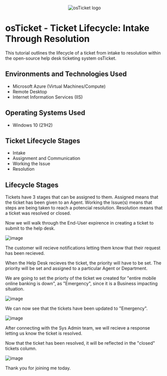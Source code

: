 <p align="center">
<img src="https://i.imgur.com/Clzj7Xs.png" alt="osTicket logo"/>
</p>

<h1>osTicket - Ticket Lifecycle: Intake Through Resolution</h1>
This tutorial outlines the lifecycle of a ticket from intake to resolution within the open-source help desk ticketing system osTicket.<br />

<h2>Environments and Technologies Used</h2>

- Microsoft Azure (Virtual Machines/Compute)
- Remote Desktop
- Internet Information Services (IIS)

<h2>Operating Systems Used </h2>

- Windows 10</b> (21H2)

<h2>Ticket Lifecycle Stages</h2>

- Intake
- Assignment and Communication
- Working the Issue
- Resolution

<h2>Lifecycle Stages</h2>

Tickets have 3 stages that can be assigned to them. Assigned means that the ticket has been given to an Agent. Working the Issue(s) means that steps are being taken to reach a potencial resolution. Resolution means that a ticket was resolved or closed.

Now we will walk through the End-User expirence in creating a ticket to submit to the help desk.

![image](https://github.com/emodjeska/ticket-lifecycle/assets/143763072/771900ef-16a4-425b-a578-49036b45e546)

The customer will recieve notifications letting them know that their request has been recieved.

When the Help Desk recieves the ticket, the priority will have to be set. The priority will be set and assigned to a particular Agent or Department.

We are going to set the priorty of the ticket we created for "entire mobile online banking is down", as "Emergency", since it is a Business impacting situation. 

![image](https://github.com/emodjeska/ticket-lifecycle/assets/143763072/3e03497f-0c28-423f-b897-1ec1f0f21f87)

We can now see that the tickets have been updated to "Emergency". 

![image](https://github.com/emodjeska/ticket-lifecycle/assets/143763072/966c73d4-5352-4c0f-9c50-25c61bfe0a95)

After connecting with the Sys Admin team, we will recieve a response letting us know the ticket is resolved.

Now that the ticket has been resolved, it will be reflected in the "closed" tickets column.

![image](https://github.com/emodjeska/ticket-lifecycle/assets/143763072/4138c6bc-b7cd-4ff6-af7a-2ed0d1b2d93a)

Thank you for joining me today.

